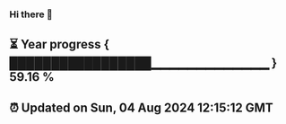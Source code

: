 ### Hi there 👋
⏳ Year progress { █████████████████▁▁▁▁▁▁▁▁▁▁▁▁▁ } 59.16 %
---
⏰ Updated on Sun, 04 Aug 2024 12:15:12 GMT
---
